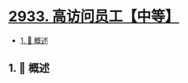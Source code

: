 # [2933. 高访问员工【中等】](https://github.com/Tdahuyou/TNotes.leetcode/tree/main/notes/2933.%20%E9%AB%98%E8%AE%BF%E9%97%AE%E5%91%98%E5%B7%A5%E3%80%90%E4%B8%AD%E7%AD%89%E3%80%91)

<!-- region:toc -->

- [1. 📝 概述](#1--概述)

<!-- endregion:toc -->

## 1. 📝 概述
